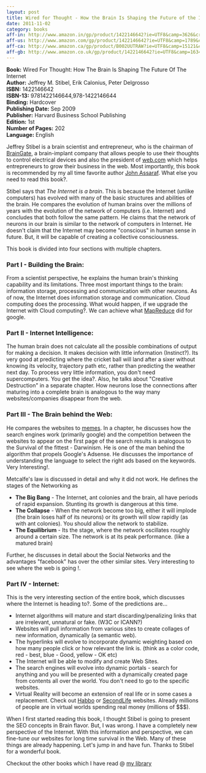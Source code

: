 ```yaml
---
layout: post
title: Wired for Thought - How the Brain Is Shaping the Future of the Internet
date: 2011-11-02
category: books
aff-in: http://www.amazon.in/gp/product/1422146642?ie=UTF8&camp=3626&creativeASIN=1422146642&linkCode=xm2&tag=smileprem-in-21
aff-us: http://www.amazon.com/gp/product/1422146642?ie=UTF8&camp=1789&creativeASIN=1422146642&linkCode=xm2&tag=smileprem-us-20
aff-ca: http://www.amazon.ca/gp/product/B002UUTRAW?ie=UTF8&camp=15121&creativeASIN=B002UUTRAW&linkCode=xm2&tag=smileprem-ca-20
aff-gb: http://www.amazon.co.uk/gp/product/1422146642?ie=UTF8&camp=1634&creativeASIN=1422146642&linkCode=xm2&tag=smileprem-gb-21
---
```


**Book:** Wired For Thought: How The Brain Is Shaping The Future Of The Internet  
**Author:** Jeffrey M. Stibel, Erik Calonius, Peter Delgrosso  
**ISBN:** 1422146642  
**ISBN-13:** 9781422146644,978-1422146644  
**Binding:** Hardcover  
**Publishing Date:** Sep 2009  
**Publisher:** Harvard Business School Publishing  
**Edition:** 1st  
**Number of Pages:** 202  
**Language:** English  
  
Jeffrey Stibel is a brain scientist and entrepreneur, who is the chairman of [BrainGate][braingate], a brain-implant company that allows people to use their thoughts to control electrical devices and also the president of [web.com][web] which helps entrepreneurs to grow their business in the web. Most importantly, this book is recommended by my all time favorite author [John Assaraf][john]. What else you need to read this book?.  
  
[braingate]: http://www.braingate.com/
[web]: http://www.web.com/
[john]: http://www.johnassaraf.com/

Stibel says that *The Internet is a brain*. This is because the Internet (unlike computers) has evolved with many of the basic structures and abilities of the brain. He compares the evolution of human brains over the millions of years with the evolution of the network of computers (i.e. Internet) and concludes that both follow the same pattern. He claims that the network of neurons in our brain is similar to the network of computers in Internet. He doesn't claim that the Internet may become "conscious" in human sense in future. But, it will be capable of creating a collective consciousness.  
  
This book is divided into four sections with multiple chapters.  
  
### Part I - Building the Brain:  

From a scientist perspective, he explains the human brain's thinking capability and its limitations. Three most important things to the brain: information storage, processing and communication with other neurons. As of now, the Internet does information storage and communication. Cloud computing does the processing.  What would happen, if we upgrade the Internet with Cloud computing?. We can achieve what [MapReduce](http://en.wikipedia.org/wiki/MapReduce) did for google.  
  
### Part II - Internet Intelligence:  

The human brain does not calculate all the possible combinations of output for making a decision. It makes decision with little information (Instinct?). Its very good at predicting where the cricket ball will land after a sixer without knowing its velocity, trajectory path etc, rather than predicting the weather next day. To process very little information, you don't need supercomputers. You get the idea?. Also, he talks about "Creative Destruction" in a separate chapter. How neurons lose the connections after maturing into a complete brain is analogous to the way many websites/companies disappear from the web.  
  
### Part III - The Brain behind the Web:  

He compares the websites to [memes](http://en.wikipedia.org/wiki/Meme). In a chapter, he discusses how the search engines work (primarily google) and the competition between the websites to appear on the first page of the search results is analogous to the Survival of the fittest - Darwinism. He is one of the man behind the algorithm that propels Google's Adsense. He discusses the importance of understanding the language to select the right ads based on the keywords. Very Interesting!.  
  
Metcalfe's law is discussed in detail and why it did not work. He defines the stages of the Networking as  

* **The Big Bang** - The Internet, ant colonies and the brain, all have periods of rapid expansion. Stunting its growth is dangerous at this time.  
* **The Collapse** - When the network become too big, either it will implode (the brain loses half of its neurons) or its growth will slow rapidly (as with ant colonies). You should allow the network to stabilize.  
* **The Equilibrium** - Its the stage, where the network oscillates roughly around a certain size. The network is at its peak performance. (like a matured brain)  

Further, he discusses in detail about the Social Networks and the advantages "facebook" has over the other similar sites. Very interesting to see where the web is going !.  
  
### Part IV - Internet:  
This is the very interesting section of the entire book, which discusses where the Internet is heading to?. Some of the predictions are...    
* Internet algorithms will mature and start discarding/penalizing links that are irrelevant, unnatural or fake. (W3C or ICANN?)  
* Websites will pull information from various sites to create collages of new information, dynamically (a semantic web).  
* The hyperlinks will evolve to incorporate dynamic weighting based on how many people click or how relevant the link is. (think as a color code, red - best, blue - Good, yellow - OK etc)  
* The Internet will be able to modify and create Web Sites.  
* The search engines will evolve into dynamic portals - search for anything and you will be presented with a dynamically created page from contents all over the world. You don't need to go to the specific websites.  
* Virtual Reality will become an extension of real life or in some cases a replacement. Check out [Habbo][habbo] or [SecondLife][secondlife] websites. Already millions of people are in virtual worlds spending real money (millions of $$$).  

[habbo]: http://www.habbo.com/
[secondlife]: http://secondlife.com/

When I first started reading this book, I thought Stibel is going to present the SEO concepts in Brain flavor. But, I was wrong. I have a completely new perspective of the Internet. With this information and perspective, we can fine-tune our websites for long time survival in the Web. Many of these things are already happening. Let's jump in and have fun. Thanks to Stibel for a wonderful book.  
  
Checkout the other books which I have read @ [my library]({{site.url}}/category/books/)

